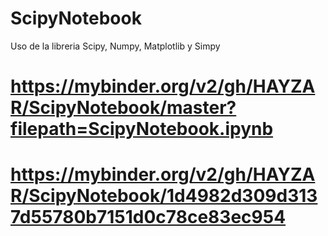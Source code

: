 # ScipyNotebook
Uso de la libreria Scipy, Numpy, Matplotlib y Simpy


# https://mybinder.org/v2/gh/HAYZAR/ScipyNotebook/master?filepath=ScipyNotebook.ipynb
# https://mybinder.org/v2/gh/HAYZAR/ScipyNotebook/1d4982d309d3137d55780b7151d0c78ce83ec954
